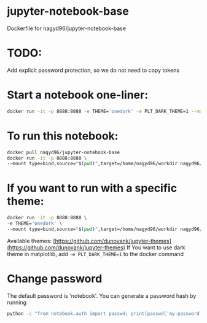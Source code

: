 # jupyter-notebook-base
Dockerfile for nagyd96/jupyter-notebook-base

# TODO:
Add explicit password protection, so we do not need to copy tokens

# Start a notebook one-liner:
```bash
docker run -it -p 8888:8888 -e THEME='onedork' -e PLT_DARK_THEME=1 --mount type=bind,source="$(pwd)",target=/home/nagyd96/workdir nagyd96/jupyter-notebook-base:latest
```

# To run this notebook:
```bash
docker pull nagyd96/jupyter-notebook-base
docker run -it -p 8888:8888 \
--mount type=bind,source="$(pwd)",target=/home/nagyd96/workdir nagyd96/jupyter-notebook-base:latest
```

# If you want to run with a specific theme:
```bash
docker run -it -p 8888:8888 \
-e THEME='onedork' \
--mount type=bind,source="$(pwd)",target=/home/nagyd96/workdir nagyd96/jupyter-notebook-base:latest
```
Available themes: [https://github.com/dunovank/jupyter-themes](https://github.com/dunovank/jupyter-themes)
If You want to use dark theme in matplotlib, add `-e PLT_DARK_THEME=1` to the docker command

# Change password
The default password is 'notebook'. You can generate a password hash by running
```bash
python -c "from notebook.auth import passwd; print(passwd('my-password'))
```
